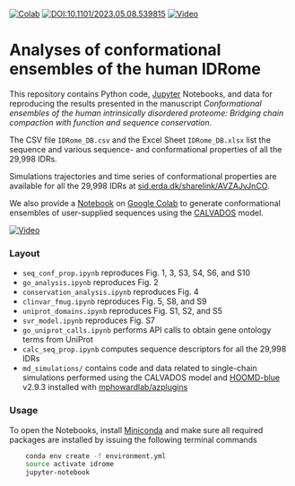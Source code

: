 [![Colab](https://colab.research.google.com/assets/colab-badge.svg)](https://colab.research.google.com/github/KULL-Centre/_2023_Tesei_IDRome/blob/main/IDRLab.ipynb)
[![DOI:10.1101/2023.05.08.539815](http://img.shields.io/badge/DOI-10.1101/2023.05.08.539815-B31B1B.svg)](https://doi.org/10.1101/2023.05.08.539815)
[![Video](http://img.shields.io/badge/►-Video-FF0000.svg)](https://www.youtube.com/watch?v=YZ253PfWAt0)

# Analyses of conformational ensembles of the human IDRome

This repository contains Python code, [Jupyter](http://jupyter.org) Notebooks, and data for reproducing the results presented in the manuscript _Conformational ensembles of the human intrinsically disordered proteome: Bridging chain compaction with function and sequence conservation_.

The CSV file `IDRome_DB.csv` and the Excel Sheet `IDRome_DB.xlsx` list the sequence and various sequence- and conformational properties of all the 29,998 IDRs.

Simulations trajectories and time series of conformational properties are available for all the 29,998 IDRs at [sid.erda.dk/sharelink/AVZAJvJnCO](https://sid.erda.dk/sharelink/AVZAJvJnCO).

We also provide a [Notebook](https://colab.research.google.com/github/KULL-Centre/_2023_Tesei_IDRome/blob/main/IDRLab.ipynb) on [Google Colab](https://colab.research.google.com/) to generate conformational ensembles of user-supplied sequences using the [CALVADOS](https://github.com/KULL-Centre/CALVADOS) model. 


[![Video](https://img.youtube.com/vi/YZ253PfWAt0/default.jpg)](https://www.youtube.com/watch?v=YZ253PfWAt0)

### Layout
- `seq_conf_prop.ipynb` reproduces Fig. 1, 3, S3, S4, S6, and S10
- `go_analysis.ipynb` reproduces Fig. 2
- `conservation_analysis.ipynb` reproduces Fig. 4
- `clinvar_fmug.ipynb` reproduces Fig. 5, S8, and S9
- `uniprot_domains.ipynb` reproduces Fig. S1, S2, and S5
- `svr_model.ipynb` reproduces Fig. S7
- `go_uniprot_calls.ipynb` performs API calls to obtain gene ontology terms from UniProt
- `calc_seq_prop.ipynb` computes sequence descriptors for all the 29,998 IDRs
- `md_simulations/` contains code and data related to single-chain simulations performed using the CALVADOS model and [HOOMD-blue](https://hoomd-blue.readthedocs.io/en/latest/) v2.9.3 installed with [mphowardlab/azplugins](https://github.com/mphowardlab/azplugins)

### Usage

To open the Notebooks, install [Miniconda](https://conda.io/miniconda.html) and make sure all required packages are installed by issuing the following terminal commands

```bash
    conda env create -f environment.yml
    source activate idrome
    jupyter-notebook
```
